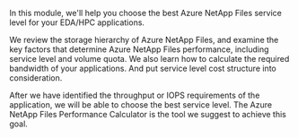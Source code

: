 In this module, we'll help you choose the best Azure NetApp Files service level for your EDA/HPC applications.

We review the storage hierarchy of Azure NetApp Files, and examine the key factors that determine Azure NetApp Files performance, including service level and volume quota. We also learn how to calculate the required bandwidth of your applications. And put service level cost structure into consideration.

After we have identified the throughput or IOPS requirements of the application, we will be able to choose the best service level. The Azure NetApp Files Performance Calculator is the tool we suggest to achieve this goal.
